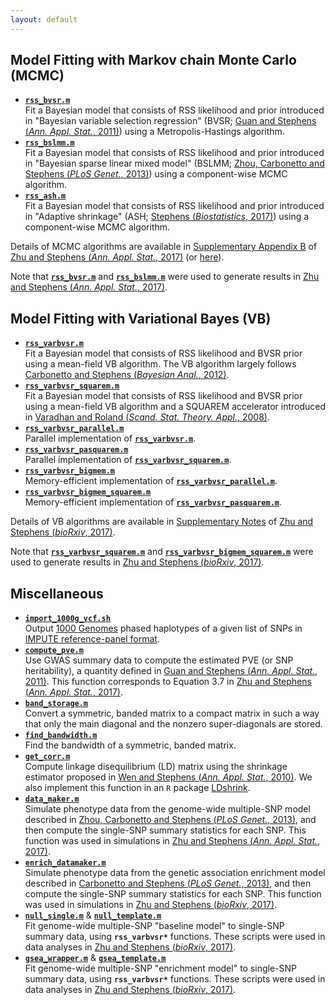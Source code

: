 ```yaml
---
layout: default
---
```


[Zhu and Stephens (*Ann. Appl. Stat.*, 2017)]: https://projecteuclid.org/euclid.aoas/1507168840
[Zhu and Stephens (*bioRxiv*, 2017)]: https://doi.org/10.1101/160770 
[**`rss_bvsr.m`**]: https://github.com/stephenslab/rss/blob/master/src/rss_bvsr.m
[Guan and Stephens (*Ann. Appl. Stat.*, 2011)]: https://projecteuclid.org/euclid.aoas/1318514285
[**`rss_bslmm.m`**]: https://github.com/stephenslab/rss/blob/master/src/rss_bslmm.m
[Zhou, Carbonetto and Stephens (*PLoS Genet.*, 2013)]: https://doi.org/10.1371/journal.pgen.1003264
[Stephens (*Biostatistics*, 2017)]: https://doi.org/10.1093/biostatistics/kxw041
[**`rss_varbvsr.m`**]: https://github.com/stephenslab/rss/blob/master/src_vb/rss_varbvsr.m
[**`rss_varbvsr_squarem.m`**]: https://github.com/stephenslab/rss/blob/master/src_vb/rss_varbvsr_squarem.m
[**`rss_varbvsr_bigmem_squarem.m`**]: https://github.com/stephenslab/rss/blob/master/src_vb/rss_varbvsr_bigmem_squarem.m

## Model Fitting with Markov chain Monte Carlo (MCMC)

- [**`rss_bvsr.m`**][] <br>
Fit a Bayesian model that consists of RSS likelihood
and prior introduced in "Bayesian variable selection regression"
(BVSR; [Guan and Stephens (*Ann. Appl. Stat.*, 2011)][])
using a Metropolis-Hastings algorithm.
- [**`rss_bslmm.m`**][] <br>
Fit a Bayesian model that consists of RSS likelihood
and prior introduced in "Bayesian sparse linear mixed model"
(BSLMM; [Zhou, Carbonetto and Stephens (*PLoS Genet.*, 2013)][])
using a component-wise MCMC algorithm.
- [**`rss_ash.m`**](https://github.com/stephenslab/rss/blob/master/src/rss_ash.m) <br>
Fit a Bayesian model that consists of RSS likelihood
and prior introduced in "Adaptive shrinkage" (ASH; [Stephens (*Biostatistics*, 2017)][])
using a component-wise MCMC algorithm.

Details of MCMC algorithms are available in
[Supplementary Appendix B](http://stephenslab.uchicago.edu/assets/papers/Zhu2017-supplement.pdf)
of [Zhu and Stephens (*Ann. Appl. Stat.*, 2017)][]
(or [here](http://www.stat.uchicago.edu/~xiangzhu/rss_mcmc.pdf)).

Note that [**`rss_bvsr.m`**][] and [**`rss_bslmm.m`**][] were used to
generate results in [Zhu and Stephens (*Ann. Appl. Stat.*, 2017)][].   

## Model Fitting with Variational Bayes (VB)

- [**`rss_varbvsr.m`**][] <br>
Fit a Bayesian model that consists of RSS likelihood and BVSR prior
using a mean-field VB algorithm. The VB algorithm largely follows
[Carbonetto and Stephens (*Bayesian Anal.*, 2012)](https://projecteuclid.org/euclid.ba/1339616726).
- [**`rss_varbvsr_squarem.m`**][] <br>
Fit a Bayesian model that consists of RSS likelihood and BVSR prior
using a mean-field VB algorithm and a SQUAREM accelerator introduced in
[Varadhan and Roland (*Scand. Stat. Theory. Appl.*, 2008)](https://doi.org/10.1111/j.1467-9469.2007.00585.x).
- [**`rss_varbvsr_parallel.m`**](https://github.com/stephenslab/rss/blob/master/src_vb/rss_varbvsr_parallel.m) <br>
Parallel implementation of [**`rss_varbvsr.m`**][].
- [**`rss_varbvsr_pasquarem.m`**](https://github.com/stephenslab/rss/blob/master/src_vb/rss_varbvsr_pasquarem.m) <br>
Parallel implementation of [**`rss_varbvsr_squarem.m`**][].
- [**`rss_varbvsr_bigmem.m`**](https://github.com/stephenslab/rss/blob/master/src_vb/rss_varbvsr_bigmem.m) <br>
Memory-efficient implementation of
[**`rss_varbvsr_parallel.m`**](https://github.com/stephenslab/rss/blob/master/src_vb/rss_varbvsr_parallel.m).
- [**`rss_varbvsr_bigmem_squarem.m`**][] <br>
Memory-efficient implementation of
[**`rss_varbvsr_pasquarem.m`**](https://github.com/stephenslab/rss/blob/master/src_vb/rss_varbvsr_pasquarem.m).

Details of VB algorithms are available in
[Supplementary Notes](https://www.biorxiv.org/content/biorxiv/suppl/2018/07/16/160770.DC2/160770-1.pdf)
of [Zhu and Stephens (*bioRxiv*, 2017)][].

Note that [**`rss_varbvsr_squarem.m`**][] and [**`rss_varbvsr_bigmem_squarem.m`**][]
were used to generate results in [Zhu and Stephens (*bioRxiv*, 2017)][]. 

## Miscellaneous

- [**`import_1000g_vcf.sh`**](https://github.com/stephenslab/rss/blob/master/misc/import_1000g_vcf.sh) <br>
Output [1000 Genomes](http://www.internationalgenome.org/data)
phased haplotypes of a given list of SNPs in
[IMPUTE reference-panel format](https://mathgen.stats.ox.ac.uk/impute/impute_v2.html#input_options). 
- [**`compute_pve.m`**](https://github.com/stephenslab/rss/blob/master/src/compute_pve.m) <br>
Use GWAS summary data to compute the estimated PVE (or SNP heritability),
a quantity defined in [Guan and Stephens (*Ann. Appl. Stat.*, 2011)][].
This function corresponds to Equation 3.7 in [Zhu and Stephens (*Ann. Appl. Stat.*, 2017)][]. 
- [**`band_storage.m`**](https://github.com/stephenslab/rss/blob/master/misc/band_storage.m) <br>
Convert a symmetric, banded matrix to a compact matrix in such a way
that only the main diagonal and the nonzero super-diagonals are stored.
- [**`find_bandwidth.m`**](https://github.com/stephenslab/rss/blob/master/misc/find_bandwidth.m) <br>
Find the bandwidth of a symmetric, banded matrix.
- [**`get_corr.m`**](https://github.com/stephenslab/rss/blob/master/misc/get_corr.m) <br>
Compute linkage disequilibrium (LD) matrix using the shrinkage estimator proposed in
[Wen and Stephens (*Ann. Appl. Stat.*, 2010)](https://www.ncbi.nlm.nih.gov/pubmed/21479081).
We also implement this function in an `R` package
[LDshrink](https://github.com/stephenslab/LDshrink).
- [**`data_maker.m`**](https://github.com/stephenslab/rss/blob/master/misc/data_maker.m) <br>
Simulate phenotype data from the genome-wide multiple-SNP model described in
[Zhou, Carbonetto and Stephens (*PLoS Genet.*, 2013)][],
and then compute the single-SNP summary statistics for each SNP.
This function was used in simulations in [Zhu and Stephens (*Ann. Appl. Stat.*, 2017)][].  
- [**`enrich_datamaker.m`**](https://github.com/stephenslab/rss/blob/master/misc/enrich_datamaker.m) <br>
Simulate phenotype data from the genetic association enrichment model described in
[Carbonetto and Stephens (*PLoS Genet.*, 2013)](https://doi.org/10.1371/journal.pgen.1003770),
and then compute the single-SNP summary statistics for each SNP.
This function was used in simulations in [Zhu and Stephens (*bioRxiv*, 2017)][].
- [**`null_single.m`**](https://github.com/stephenslab/rss/blob/master/src_vb/null_single.m) &
[**`null_template.m`**](https://github.com/stephenslab/rss/blob/master/src_vb/null_template.m) <br>
Fit genome-wide multiple-SNP "baseline model" to single-SNP summary data, using **`rss_varbvsr*`** functions.
These scripts were used in data analyses in [Zhu and Stephens (*bioRxiv*, 2017)][].
- [**`gsea_wrapper.m`**](https://github.com/stephenslab/rss/blob/master/src_vb/gsea_wrapper.m) &
[**`gsea_template.m`**](https://github.com/stephenslab/rss/blob/master/src_vb/gsea_template.m) <br>
Fit genome-wide multiple-SNP "enrichment model" to single-SNP summary data, using **`rss_varbvsr*`** functions.
These scripts were used in data analyses in [Zhu and Stephens (*bioRxiv*, 2017)][].
